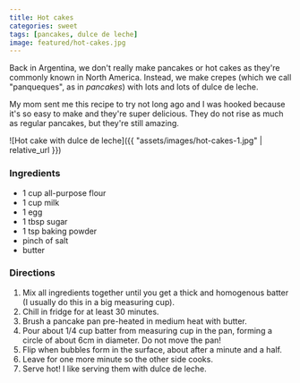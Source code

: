 ```yaml
---
title: Hot cakes
categories: sweet
tags: [pancakes, dulce de leche]
image: featured/hot-cakes.jpg
---
```


Back in Argentina, we don't really make pancakes or hot cakes as they're commonly known in North America. Instead, we make crepes (which we call "panqueques", as in _pancakes_) with lots and lots of dulce de leche.

My mom sent me this recipe to try not long ago and I was hooked because it's so easy to make and they're super delicious. They do not rise as much as regular pancakes, but they're still amazing.

![Hot cake with dulce de leche]({{ "assets/images/hot-cakes-1.jpg" | relative_url }})

### Ingredients

* 1 cup all-purpose flour
* 1 cup milk
* 1 egg
* 1 tbsp sugar
* 1 tsp baking powder
* pinch of salt
* butter

### Directions

1. Mix all ingredients together until you get a thick and homogenous batter (I usually do this in a big measuring cup).
2. Chill in fridge for at least 30 minutes.
3. Brush a pancake pan pre-heated in medium heat with butter.
4. Pour about 1/4 cup batter from measuring cup in the pan, forming a circle of about 6cm in diameter. Do not move the pan!
5. Flip when bubbles form in the surface, about after a minute and a half.
6. Leave for one more minute so the other side cooks.
7. Serve hot! I like serving them with dulce de leche.
